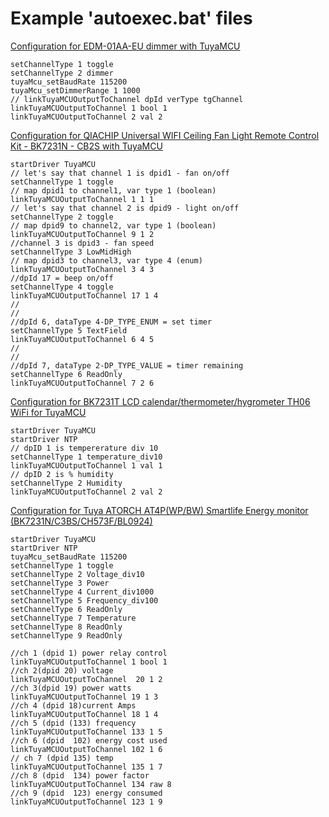 # Example 'autoexec.bat' files


[Configuration for EDM-01AA-EU dimmer with TuyaMCU](https://www.elektroda.com/rtvforum/topic3929151.html)
<br>
```startDriver TuyaMCU
setChannelType 1 toggle
setChannelType 2 dimmer
tuyaMcu_setBaudRate 115200
tuyaMcu_setDimmerRange 1 1000
// linkTuyaMCUOutputToChannel dpId verType tgChannel
linkTuyaMCUOutputToChannel 1 bool 1
linkTuyaMCUOutputToChannel 2 val 2
```


[Configuration for QIACHIP Universal WIFI Ceiling Fan Light Remote Control Kit - BK7231N - CB2S with TuyaMCU](https://www.elektroda.com/rtvforum/topic3895301.html)
<br>
```// start MCU driver
startDriver TuyaMCU
// let's say that channel 1 is dpid1 - fan on/off
setChannelType 1 toggle
// map dpid1 to channel1, var type 1 (boolean)
linkTuyaMCUOutputToChannel 1 1 1
// let's say that channel 2 is dpid9 - light on/off
setChannelType 2 toggle
// map dpid9 to channel2, var type 1 (boolean)
linkTuyaMCUOutputToChannel 9 1 2
//channel 3 is dpid3 - fan speed
setChannelType 3 LowMidHigh
// map dpid3 to channel3, var type 4 (enum)
linkTuyaMCUOutputToChannel 3 4 3
//dpId 17 = beep on/off
setChannelType 4 toggle
linkTuyaMCUOutputToChannel 17 1 4
//
//
//dpId 6, dataType 4-DP_TYPE_ENUM = set timer
setChannelType 5 TextField
linkTuyaMCUOutputToChannel 6 4 5
//
//
//dpId 7, dataType 2-DP_TYPE_VALUE = timer remaining
setChannelType 6 ReadOnly
linkTuyaMCUOutputToChannel 7 2 6
```


[Configuration for BK7231T LCD calendar/thermometer/hygrometer TH06 WiFi for TuyaMCU](https://www.elektroda.com/rtvforum/viewtopic.php?p=20342890#20342890)
<br>
```
startDriver TuyaMCU
startDriver NTP
// dpID 1 is tempererature div 10
setChannelType 1 temperature_div10
linkTuyaMCUOutputToChannel 1 val 1
// dpID 2 is % humidity
setChannelType 2 Humidity
linkTuyaMCUOutputToChannel 2 val 2
```


[Configuration for Tuya ATORCH AT4P(WP/BW) Smartlife Energy monitor (BK7231N/C3BS/CH573F/BL0924)](https://www.elektroda.com/rtvforum/topic3941692.html)
<br>
```
startDriver TuyaMCU
startDriver NTP
tuyaMcu_setBaudRate 115200
setChannelType 1 toggle
setChannelType 2 Voltage_div10
setChannelType 3 Power
setChannelType 4 Current_div1000
setChannelType 5 Frequency_div100
setChannelType 6 ReadOnly
setChannelType 7 Temperature
setChannelType 8 ReadOnly
setChannelType 9 ReadOnly

//ch 1 (dpid 1) power relay control
linkTuyaMCUOutputToChannel 1 bool 1
//ch 2(dpid 20) voltage
linkTuyaMCUOutputToChannel  20 1 2
//ch 3(dpid 19) power watts
linkTuyaMCUOutputToChannel 19 1 3
//ch 4 (dpid 18)current Amps
linkTuyaMCUOutputToChannel 18 1 4
//ch 5 (dpid (133) frequency 
linkTuyaMCUOutputToChannel 133 1 5
//ch 6 (dpid  102) energy cost used
linkTuyaMCUOutputToChannel 102 1 6
// ch 7 (dpid 135) temp
linkTuyaMCUOutputToChannel 135 1 7
//ch 8 (dpid  134) power factor 
linkTuyaMCUOutputToChannel 134 raw 8
//ch 9 (dpid  123) energy consumed
linkTuyaMCUOutputToChannel 123 1 9
```


